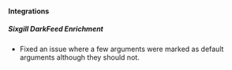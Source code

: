
#### Integrations
##### Sixgill DarkFeed Enrichment
- Fixed an issue where a few arguments were marked as default arguments although they should not.